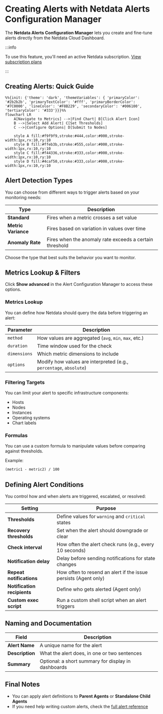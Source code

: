 # Creating Alerts with Netdata Alerts Configuration Manager

The **Netdata Alerts Configuration Manager** lets you create and fine-tune alerts directly from the Netdata Cloud Dashboard.

:::info

To use this feature, you'll need an active Netdata subscription. [View subscription plans](https://www.netdata.cloud/pricing/)

:::

## Creating Alerts: Quick Guide

```mermaid
%%{init: {'theme': 'dark', 'themeVariables': { 'primaryColor': '#2b2b2b', 'primaryTextColor': '#fff', 'primaryBorderColor': '#7C0000', 'lineColor': '#F8B229', 'secondaryColor': '#006100', 'tertiaryColor': '#333'}}}%%
flowchart LR
    A[Navigate to Metrics] -->|Find Chart| B[Click Alert Icon]
    B -->|Select Add Alert| C[Set Thresholds]
    C -->|Configure Options| D[Submit to Nodes]
        
    style A fill:#f9f9f9,stroke:#444,color:#000,stroke-width:1px,rx:10,ry:10
    style B fill:#ffeb3b,stroke:#555,color:#000,stroke-width:1px,rx:10,ry:10
    style C fill:#f44336,stroke:#333,color:#000,stroke-width:1px,rx:10,ry:10
    style D fill:#4caf50,stroke:#333,color:#000,stroke-width:1px,rx:10,ry:10
```

## Alert Detection Types

You can choose from different ways to trigger alerts based on your monitoring needs:

| Type                | Description                                             |
|---------------------|---------------------------------------------------------|
| **Standard**        | Fires when a metric crosses a set value                 |
| **Metric Variance** | Fires based on variation in values over time            |
| **Anomaly Rate**    | Fires when the anomaly rate exceeds a certain threshold |

Choose the type that best suits the behavior you want to monitor.

## Metrics Lookup & Filters

Click **Show advanced** in the Alert Configuration Manager to access these options.

### Metrics Lookup

You can define how Netdata should query the data before triggering an alert:

| Parameter    | Description                                                        |
|--------------|--------------------------------------------------------------------|
| `method`     | How values are aggregated (`avg`, `min`, `max`, etc.)              |
| `duration`   | Time window used for the check                                     |
| `dimensions` | Which metric dimensions to include                                 |
| `options`    | Modify how values are interpreted (e.g., `percentage`, `absolute`) |

### Filtering Targets

You can limit your alert to specific infrastructure components:

- Hosts
- Nodes
- Instances
- Operating systems
- Chart labels

### Formulas

You can use a custom formula to manipulate values before comparing against thresholds.

Example:

```txt
(metric1 - metric2) / 100
```

## Defining Alert Conditions

You control how and when alerts are triggered, escalated, or resolved:

| Setting                     | Purpose                                                         |
|-----------------------------|-----------------------------------------------------------------|
| **Thresholds**              | Define values for `warning` and `critical` states               |
| **Recovery thresholds**     | Set when the alert should downgrade or clear                    |
| **Check interval**          | How often the alert check runs (e.g., every 10 seconds)         |
| **Notification delay**      | Delay before sending notifications for state changes            |
| **Repeat notifications**    | How often to resend an alert if the issue persists (Agent only) |
| **Notification recipients** | Define who gets alerted (Agent only)                            |
| **Custom exec script**      | Run a custom shell script when an alert triggers                |

## Naming and Documentation

| Field           | Description                                         |
|-----------------|-----------------------------------------------------|
| **Alert Name**  | A unique name for the alert                         |
| **Description** | What the alert does, in one or two sentences        |
| **Summary**     | Optional: a short summary for display in dashboards |

## Final Notes

- You can apply alert definitions to **Parent Agents** or **Standalone Child Agents**
- If you need help writing custom alerts, check the [full alert reference](/src/health/REFERENCE.md)
